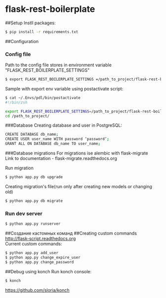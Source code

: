 # flask-rest-boilerplate

##Setup
Instll packages:
```sh
$ pip install -r requirements.txt
```

##Configuration
### Config file
Path to the config file stores in environment variable "FLASK_REST_BOILERPLATE_SETTINGS"

```sh
$ export FLASK_REST_BOILERPLATE_SETTINGS =/path_to_project/flask-rest-boilerplate/settings/developers_name.py
```

Sample with export env variable using postactivate script:
```sh
$ cat ~/.Envs/pdl/bin/postactivate
#!/bin/zsh

export FLASK_REST_BOILERPLATE_SETTINGS=/path_to_project/flask-rest-boilerplate/settings/developers_name.py
cd /path_to_project/
```

###Database
Creating database and user in PostgreSQL:
```sh
CREATE DATABASE db_name;
CREATE USER user_name WITH password ‘password‘;
GRANT ALL ON DATABASE db_name TO user_name;
```

###Database migrations
For migrations ise alembic with flask-migrate  
Link to documentation - flask-migrate.readthedocs.org

Run migration
```sh
$ python app.py db upgrade
```

Creating migration's file(run only after creating new models or changing old)
```sh
$ python app.py db migrate
```

### Run dev server
```sh
$ python app.py runserver
```

##Создание кастомных команд
##Creating custom commands
http://flask-script.readthedocs.org  
Current custom commands:  
```sh
$ python app.py add_user
$ python app.py change_expire_user
$ python app.py change_password
```


##Debug using konch
Run konch console:
```sh
$ konch
```

https://github.com/sloria/konch
